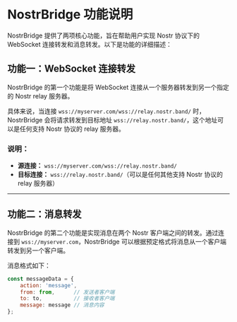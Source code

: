 # NostrBridge 功能说明

NostrBridge 提供了两项核心功能，旨在帮助用户实现 Nostr 协议下的 WebSocket 连接转发和消息转发。以下是功能的详细描述：

## 功能一：WebSocket 连接转发

NostrBridge 的第一个功能是将 WebSocket 连接从一个服务器转发到另一个指定的 Nostr relay 服务器。

具体来说，当连接 `wss://myserver.com/wss://relay.nostr.band/` 时，NostrBridge 会将请求转发到目标地址 `wss://relay.nostr.band/`，这个地址可以是任何支持 Nostr 协议的 relay 服务器。

### 说明：
- **源连接：** `wss://myserver.com/wss://relay.nostr.band/`
- **目标连接：** `wss://relay.nostr.band/`（可以是任何其他支持 Nostr 协议的 relay 服务器）

---

## 功能二：消息转发

NostrBridge 的第二个功能是实现消息在两个 Nostr 客户端之间的转发。通过连接到 `wss://myserver.com`，NostrBridge 可以根据预定格式将消息从一个客户端转发到另一个客户端。

消息格式如下：

```javascript
const messageData = {
    action: 'message',
    from: from,      // 发送者客户端
    to: to,          // 接收者客户端
    message: message // 消息内容
};

